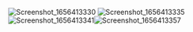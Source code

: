 
![Screenshot_1656413330](https://user-images.githubusercontent.com/96645477/176162370-10b381f1-3bab-4eca-8363-19571b62a4c4.png)
![Screenshot_1656413335](https://user-images.githubusercontent.com/96645477/176162421-e3bb01f6-e155-4a0e-b029-e8e56bf62b96.png)
![Screenshot_1656413341](https://user-images.githubusercontent.com/96645477/176162449-94b9375c-00b2-45fb-9a94-649c7c7584e1.png)![Screenshot_1656413357](https://user-images.githubusercontent.com/96645477/176162487-dc470718-4cff-42ef-a5fd-9ec4b4e97fb7.png)
